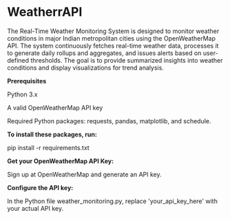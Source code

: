 # WeatherrAPI

The Real-Time Weather Monitoring System is designed to monitor weather conditions in major Indian metropolitan cities using the OpenWeatherMap API. The system continuously fetches real-time weather data, processes it to generate daily rollups and aggregates, and issues alerts based on user-defined thresholds. The goal is to provide summarized insights into weather conditions and display visualizations for trend analysis.

**Prerequisites**

Python 3.x

A valid OpenWeatherMap API key

Required Python packages: requests, pandas, matplotlib, and schedule.

**To install these packages, run:**

pip install -r requirements.txt

**Get your OpenWeatherMap API Key:**

Sign up at OpenWeatherMap and generate an API key.

**Configure the API key:**

In the Python file weather_monitoring.py, replace 'your_api_key_here' with your actual API key.
